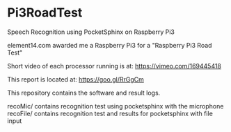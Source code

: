 # Pi3RoadTest
Speech Recognition using PocketSphinx on Raspberry Pi3

element14.com awarded me a Raspberry Pi3 for a "Raspberry Pi3 Road Test" 

Short video of each processor running is at: https://vimeo.com/169445418

This report is located at: https://goo.gl/RrGgCm


This repository contains the software and result logs.

recoMic/  contains recognition test using pocketsphinx with the microphone
recoFile/ contains recognition test and results for pocketsphinx with file input

